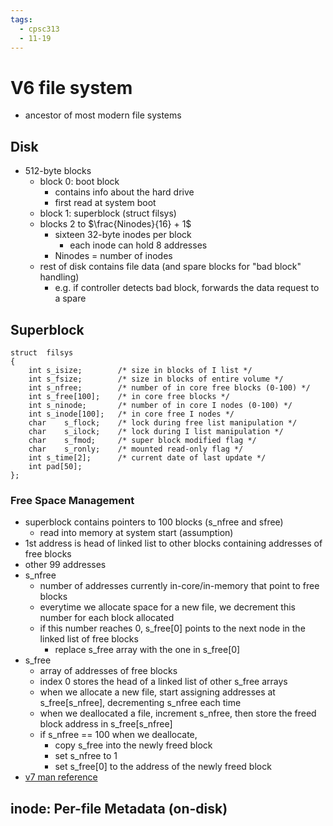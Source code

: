 ```yaml
---
tags:
  - cpsc313
  - 11-19
---
```

# V6 file system

- ancestor of most modern file systems

## Disk
- 512-byte blocks
	- block 0: boot block
		- contains info about the hard drive
		- first read at system boot
	- block 1: superblock (struct filsys)
	- blocks 2 to $\frac{Ninodes}{16} + 1$
		- sixteen 32-byte inodes per block
			- each inode can hold 8 addresses
		- Ninodes = number of inodes
	- rest of disk contains file data (and spare blocks for "bad block" handling)
		- e.g. if controller detects bad block, forwards the data request to a spare

## Superblock
```
struct	filsys
{
	int	s_isize;	    /* size in blocks of I list */
	int	s_fsize;	    /* size in blocks of entire volume */
	int	s_nfree;	    /* number of in core free blocks (0-100) */
	int	s_free[100];	/* in core free blocks */
	int	s_ninode;	    /* number of in core I nodes (0-100) */
	int	s_inode[100];	/* in core free I nodes */
	char	s_flock;	/* lock during free list manipulation */
	char	s_ilock;	/* lock during I list manipulation */
	char	s_fmod;		/* super block modified flag */
	char	s_ronly;	/* mounted read-only flag */
	int	s_time[2];	    /* current date of last update */
	int	pad[50];
};
```
### Free Space Management
- superblock contains pointers to 100 blocks (s_nfree and sfree)
	- read into memory at system start (assumption)
- 1st address is head of linked list to other blocks containing addresses of free blocks
- other 99 addresses 
- s_nfree
	- number of addresses currently in-core/in-memory that point to free blocks
	- everytime we allocate space for a new file, we decrement this number for each block allocated
	- if this number reaches 0, s_free\[0\] points to the next node in the linked list of free blocks
		- replace s_free array with the one in s_free\[0\]
- s_free
	- array of addresses of free blocks
	- index 0 stores the head of a linked list of other s_free arrays
	- when we allocate a new file, start assigning addresses at s_free\[s_nfree\], decrementing s_nfree each time
	- when we deallocated a file, increment s_nfree, then store the freed block address in s_free\[s_nfree\]
	- if s_nfree == 100 when we deallocate,
		- copy s_free into the newly freed block
		- set s_nfree to 1
		- set s_free\[0\] to the address of the newly freed block
- [v7 man reference](https://www.unix.com/man-page/v7/5/filsys/#:~:text=The%20%20free%20%20list,and%20%20increment%0A%20%20%20%20%20%20%20s_nfree.)

## inode: Per-file Metadata (on-disk)